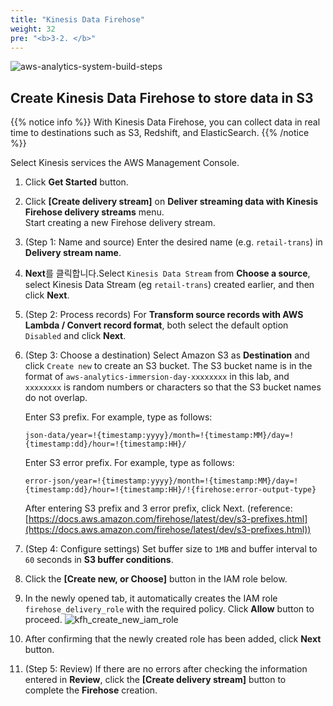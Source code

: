```yaml
---
title: "Kinesis Data Firehose"
weight: 32
pre: "<b>3-2. </b>"
---
```


![aws-analytics-system-build-steps](/analytics-on-aws/images/aws-analytics-system-build-steps.svg)

## Create Kinesis Data Firehose to store data in S3

{{% notice info %}}
With Kinesis Data Firehose, you can collect data in real time to destinations such as S3, Redshift, and ElasticSearch.
{{% /notice %}}

Select Kinesis services the AWS Management Console.

1. Click **Get Started** button.
2. Click **\[Create delivery stream\]** on **Deliver streaming data with Kinesis Firehose delivery streams** menu.<br/>
Start creating a new Firehose delivery stream.
3. (Step 1: Name and source) Enter the desired name (e.g. `retail-trans`) in **Delivery stream name**.
4. **Next**를 클릭합니다.Select `Kinesis Data Stream` from **Choose a source**, select Kinesis Data Stream (eg `retail-trans`) created earlier, and then click **Next**.
5. (Step 2: Process records) For **Transform source records with AWS Lambda / Convert record format**, both select the default option `Disabled` and click **Next**.
6. (Step 3: Choose a destination) Select Amazon S3 as **Destination** and click `Create new` to create an S3 bucket.
The S3 bucket name is in the format of `aws-analytics-immersion-day-xxxxxxxx` in this lab, and `xxxxxxxx` is random numbers or characters so that the S3 bucket names do not overlap.

    Enter S3 prefix. For example, type as follows:    
    ```buildoutcfg
    json-data/year=!{timestamp:yyyy}/month=!{timestamp:MM}/day=!{timestamp:dd}/hour=!{timestamp:HH}/
    ```

    Enter S3 error prefix. For example, type as follows:
    ```buildoutcfg
    error-json/year=!{timestamp:yyyy}/month=!{timestamp:MM}/day=!{timestamp:dd}/hour=!{timestamp:HH}/!{firehose:error-output-type}
    ```

    After entering S3 prefix and 3 error prefix, click Next. 
    (reference: [https://docs.aws.amazon.com/firehose/latest/dev/s3-prefixes.html](https://docs.aws.amazon.com/firehose/latest/dev/s3-prefixes.html))
7. (Step 4: Configure settings) Set buffer size to `1MB` and buffer interval to `60` seconds in **S3 buffer conditions**.
8. Click the **\[Create new, or Choose\]** button in the IAM role below.
9. In the newly opened tab, it automatically creates the IAM role `firehose_delivery_role` with the required policy. Click **Allow** button to proceed.
![kfh_create_new_iam_role](/analytics-on-aws/images/kfh_create_new_iam_role.png)
10. After confirming that the newly created role has been added, click **Next** button.
11. (Step 5: Review) If there are no errors after checking the information entered in **Review**, click the **\[Create delivery stream\]** button to complete the **Firehose** creation.
